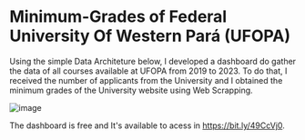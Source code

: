 # Minimum-Grades of Federal University Of Western Pará (UFOPA)

Using the simple Data Architeture below, I developed a dashboard do gather the data of all courses available at UFOPA from 2019 to 2023. To do that, I received the number of applicants from the University and I obtained the minimum grades of the University website using Web Scrapping.

![image](https://github.com/user-attachments/assets/807fa523-0340-4b4e-89e5-02c05bce6afd)

The dashboard is free and It's available to acess in https://bit.ly/49CcVj0.
